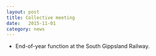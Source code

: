 ```yaml
---
layout: post
title: Collective meeting
date:   2015-11-01
category: news
---
```


* End-of-year function at the South Gippsland Railway.